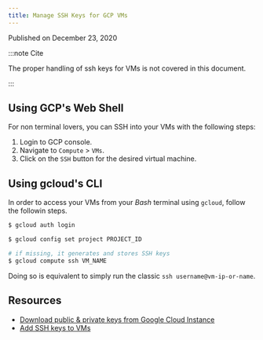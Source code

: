 ```yaml
---
title: Manage SSH Keys for GCP VMs
---
```


Published on December 23, 2020

:::note Cite

The proper handling of ssh keys for VMs is not covered in this document.

:::

## Using GCP's Web Shell

For non terminal lovers, you can SSH into your VMs with the following steps:

1. Login to GCP console.
2. Navigate to `Compute` > `VMs`.
3. Click on the `SSH` button for the desired virtual machine.

## Using gcloud's CLI

In order to access your VMs from your _Bash_ terminal using `gcloud`, follow the followin steps.

```bash
$ gcloud auth login

$ gcloud config set project PROJECT_ID

# if missing, it generates and stores SSH keys
$ gcloud compute ssh VM_NAME
```

Doing so is equivalent to simply run the classic `ssh username@vm-ip-or-name`.

## Resources

- [Download public & private keys from Google Cloud Instance](https://serverfault.com/questions/852311/download-public-private-keys-from-google-cloud-instance)
- [Add SSH keys to VMs](https://cloud.google.com/compute/docs/connect/add-ssh-keys#gcloud)

